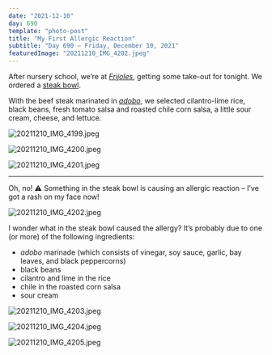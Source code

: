 ```yaml
---
date: "2021-12-10"
day: 690
template: "photo-post"
title: "My First Allergic Reaction"
subtitle: "Day 690 – Friday, December 10, 2021"
featuredImage: "20211210_IMG_4202.jpeg"
---
```


After nursery school, we’re at _<a href="https://goo.gl/maps/HtrtMGwXMBNvqAsx5">Frijoles</a>_, getting some take-out for tonight. We ordered a <a href="https://frijoles.jp/menu.html">steak bowl</a>.

With the beef steak marinated in _<a href="https://en.wikipedia.org/wiki/Philippine_adobo">adobo</a>_, we selected cilantro-lime rice, black beans, fresh tomato salsa and roasted chile corn salsa, a little sour cream, cheese, and lettuce.

![20211210_IMG_4199.jpeg](20211210_IMG_4199.jpeg)

![20211210_IMG_4200.jpeg](20211210_IMG_4200.jpeg)

![20211210_IMG_4201.jpeg](20211210_IMG_4201.jpeg)

<hr />

Oh, no! ⚠️ Something in the steak bowl is causing an allergic reaction – I’ve got a rash on my face now!

![20211210_IMG_4202.jpeg](20211210_IMG_4202.jpeg)

I wonder what in the steak bowl caused the allergy? It’s probably due to one (or more) of the following ingredients:

- _adobo_ marinade (which consists of vinegar, soy sauce, garlic, bay leaves, and black peppercorns)
- black beans
- cilantro and lime in the rice
- chile in the roasted corn salsa
- sour cream

![20211210_IMG_4203.jpeg](20211210_IMG_4203.jpeg)

![20211210_IMG_4204.jpeg](20211210_IMG_4204.jpeg)

![20211210_IMG_4205.jpeg](20211210_IMG_4205.jpeg)
